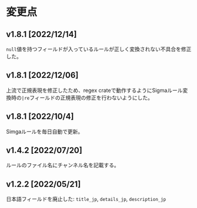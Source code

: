 # 変更点

## v1.8.1 [2022/12/14] 

`null`値を持つフィールドが入っているルールが正しく変換されない不具合を修正した。

## v1.8.1 [2022/12/06] 

上流で正規表現を修正したため、regex crateで動作するようにSigmaルール変換時の`|re`フィールドの正規表現の修正を行わないようにした。

## v1.8.1 [2022/10/4] 

Simgaルールを毎日自動で更新。

## v1.4.2 [2022/07/20]

ルールのファイル名にチャンネル名を記載する。

## v1.2.2 [2022/05/21]

日本語フィールドを廃止した: `title_jp`, `details_jp`, `description_jp`